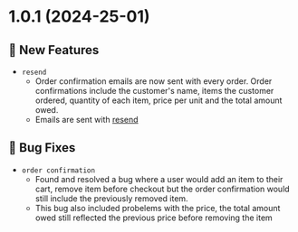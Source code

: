 # 1.0.1 (2024-25-01)

## 🚀 New Features

- `resend`
    - Order confirmation emails are now sent with every order. Order confirmations include the customer's name, items the customer ordered, quantity of each item, price per unit and the total amount owed.
    - Emails are sent with [resend](https://resend.com/)

## 🐛 Bug Fixes

- `order confirmation`
    - Found and resolved a bug where a user would add an item to their cart, remove item before checkout but the order confirmation would still include the previously removed item.
    - This bug also included probelems with the price, the total amount owed still reflected the previous price before removing the item
